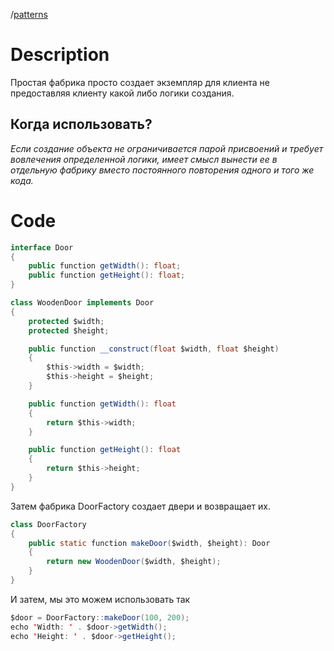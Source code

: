 /[patterns](Patterns.md)
# Description

Простая фабрика просто создает экземпляр для клиента не предоставляя клиенту какой либо логики создания.

## Когда использовать?

_Если создание объекта не ограничивается парой присвоений и требует вовлечения определенной логики, имеет смысл вынести ее в отдельную фабрику вместо постоянного повторения одного и того же кода._


# Code
```Java
interface Door
{
    public function getWidth(): float;
    public function getHeight(): float;
}

class WoodenDoor implements Door
{
    protected $width;
    protected $height;

    public function __construct(float $width, float $height)
    {
        $this->width = $width;
        $this->height = $height;
    }

    public function getWidth(): float
    {
        return $this->width;
    }

    public function getHeight(): float
    {
        return $this->height;
    }
}
```

Затем фабрика DoorFactory создает двери и возвращает их.
```Java
class DoorFactory
{
    public static function makeDoor($width, $height): Door
    {
        return new WoodenDoor($width, $height);
    }
}
```
И затем, мы это можем использовать так
```Java
$door = DoorFactory::makeDoor(100, 200);
echo 'Width: ' . $door->getWidth();
echo 'Height: ' . $door->getHeight();
```


